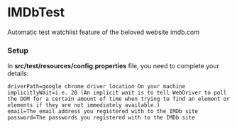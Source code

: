 # IMDbTest
Automatic test watchlist feature of the beloved website imdb.com

### Setup
In **src/test/resources/config.properties** file, you need to complete your details:
```
driverPath=google chrome driver location On your machine
implicitlyWait=i.e. 20 (An implicit wait is to tell WebDriver to poll the DOM for a certain amount of time when trying to find an element or elements if they are not immediately available.)
email=The email address you registered with to the IMDb site
password=The passwords you registered with to the IMDb site
```
